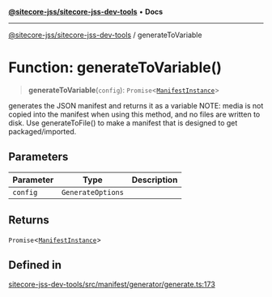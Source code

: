 [**@sitecore-jss/sitecore-jss-dev-tools**](../README.md) • **Docs**

***

[@sitecore-jss/sitecore-jss-dev-tools](../README.md) / generateToVariable

# Function: generateToVariable()

> **generateToVariable**(`config`): `Promise`\<[`ManifestInstance`](../interfaces/ManifestInstance.md)\>

generates the JSON manifest and returns it as a variable
NOTE: media is not copied into the manifest when using this method,
and no files are written to disk. Use generateToFile() to make a manifest
that is designed to get packaged/imported.

## Parameters

| Parameter | Type | Description |
| ------ | ------ | ------ |
| `config` | `GenerateOptions` |  |

## Returns

`Promise`\<[`ManifestInstance`](../interfaces/ManifestInstance.md)\>

## Defined in

[sitecore-jss-dev-tools/src/manifest/generator/generate.ts:173](https://github.com/Sitecore/jss/blob/d56062542bc79b861e80260c109b6674c65ef288/packages/sitecore-jss-dev-tools/src/manifest/generator/generate.ts#L173)
